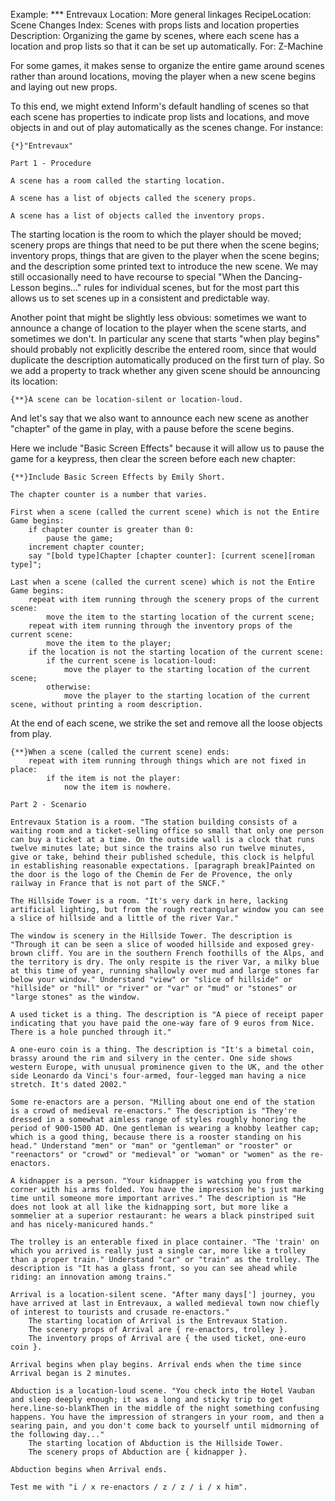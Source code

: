 Example: *** Entrevaux
Location: More general linkages
RecipeLocation: Scene Changes
Index: Scenes with props lists and location properties
Description: Organizing the game by scenes, where each scene has a location and prop lists so that it can be set up automatically.
For: Z-Machine

  
For some games, it makes sense to organize the entire game around scenes rather than around locations, moving the player when a new scene begins and laying out new props.

  
To this end, we might extend Inform's default handling of scenes so that each scene has properties to indicate prop lists and locations, and move objects in and out of play automatically as the scenes change. For instance:

  

``` inform7
{*}"Entrevaux"

Part 1 - Procedure

A scene has a room called the starting location.

A scene has a list of objects called the scenery props.

A scene has a list of objects called the inventory props.
```

  
The starting location is the room to which the player should be moved; scenery props are things that need to be put there when the scene begins; inventory props, things that are given to the player when the scene begins; and the description some printed text to introduce the new scene. We may still occasionally need to have recourse to special "When the Dancing-Lesson begins..." rules for individual scenes, but for the most part this allows us to set scenes up in a consistent and predictable way.

  
Another point that might be slightly less obvious: sometimes we want to announce a change of location to the player when the scene starts, and sometimes we don't. In particular any scene that starts "when play begins" should probably not explicitly describe the entered room, since that would duplicate the description automatically produced on the first turn of play. So we add a property to track whether any given scene should be announcing its location:

  

``` inform7
{**}A scene can be location-silent or location-loud.
```

  
And let's say that we also want to announce each new scene as another "chapter" of the game in play, with a pause before the scene begins.

  
Here we include "Basic Screen Effects" because it will allow us to pause the game for a keypress, then clear the screen before each new chapter:

  

``` inform7
{**}Include Basic Screen Effects by Emily Short.

The chapter counter is a number that varies.

First when a scene (called the current scene) which is not the Entire Game begins:
	if chapter counter is greater than 0:
		pause the game;
	increment chapter counter;
	say "[bold type]Chapter [chapter counter]: [current scene][roman type]";

Last when a scene (called the current scene) which is not the Entire Game begins:
	repeat with item running through the scenery props of the current scene:
		move the item to the starting location of the current scene;
	repeat with item running through the inventory props of the current scene:
		move the item to the player;
	if the location is not the starting location of the current scene:
		if the current scene is location-loud:
			move the player to the starting location of the current scene;
		otherwise:
			move the player to the starting location of the current scene, without printing a room description.
```

  
At the end of each scene, we strike the set and remove all the loose objects from play.

  

``` inform7
{**}When a scene (called the current scene) ends:
	repeat with item running through things which are not fixed in place:
		if the item is not the player:
			now the item is nowhere.

Part 2 - Scenario

Entrevaux Station is a room. "The station building consists of a waiting room and a ticket-selling office so small that only one person can buy a ticket at a time. On the outside wall is a clock that runs twelve minutes late; but since the trains also run twelve minutes, give or take, behind their published schedule, this clock is helpful in establishing reasonable expectations. [paragraph break]Painted on the door is the logo of the Chemin de Fer de Provence, the only railway in France that is not part of the SNCF."

The Hillside Tower is a room. "It's very dark in here, lacking artificial lighting, but from the rough rectangular window you can see a slice of hillside and a little of the river Var."

The window is scenery in the Hillside Tower. The description is "Through it can be seen a slice of wooded hillside and exposed grey-brown cliff. You are in the southern French foothills of the Alps, and the territory is dry. The only respite is the river Var, a milky blue at this time of year, running shallowly over mud and large stones far below your window." Understand "view" or "slice of hillside" or "hillside" or "hill" or "river" or "var" or "mud" or "stones" or "large stones" as the window.

A used ticket is a thing. The description is "A piece of receipt paper indicating that you have paid the one-way fare of 9 euros from Nice. There is a hole punched through it."

A one-euro coin is a thing. The description is "It's a bimetal coin, brassy around the rim and silvery in the center. One side shows western Europe, with unusual prominence given to the UK, and the other side Leonardo da Vinci's four-armed, four-legged man having a nice stretch. It's dated 2002."

Some re-enactors are a person. "Milling about one end of the station is a crowd of medieval re-enactors." The description is "They're dressed in a somewhat aimless range of styles roughly honoring the period of 900-1500 AD. One gentleman is wearing a knobby leather cap; which is a good thing, because there is a rooster standing on his head." Understand "men" or "man" or "gentleman" or "rooster" or "reenactors" or "crowd" or "medieval" or "woman" or "women" as the re-enactors.

A kidnapper is a person. "Your kidnapper is watching you from the corner with his arms folded. You have the impression he's just marking time until someone more important arrives." The description is "He does not look at all like the kidnapping sort, but more like a sommelier at a superior restaurant: he wears a black pinstriped suit and has nicely-manicured hands."

The trolley is an enterable fixed in place container. "The 'train' on which you arrived is really just a single car, more like a trolley than a proper train." Understand "car" or "train" as the trolley. The description is "It has a glass front, so you can see ahead while riding: an innovation among trains."

Arrival is a location-silent scene. "After many days['] journey, you have arrived at last in Entrevaux, a walled medieval town now chiefly of interest to tourists and crusade re-enactors."
	The starting location of Arrival is the Entrevaux Station.
	The scenery props of Arrival are { re-enactors, trolley }.
	The inventory props of Arrival are { the used ticket, one-euro coin }.

Arrival begins when play begins. Arrival ends when the time since Arrival began is 2 minutes.

Abduction is a location-loud scene. "You check into the Hotel Vauban and sleep deeply enough; it was a long and sticky trip to get here.line-so-blankThen in the middle of the night something confusing happens. You have the impression of strangers in your room, and then a searing pain, and you don't come back to yourself until midmorning of the following day..."
	The starting location of Abduction is the Hillside Tower.
	The scenery props of Abduction are { kidnapper }.

Abduction begins when Arrival ends.

Test me with "i / x re-enactors / z / z / i / x him".
```

